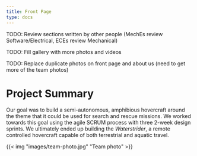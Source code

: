 ```yaml
---
title: Front Page
type: docs
---
```


TODO: Review sections written by other people (MechEs review
Software/Electrical, ECEs review Mechanical)

TODO: Fill gallery with more photos and videos

TODO: Replace duplicate photos on front page and about us (need to get more of
the team photos)

# Project Summary

Our goal was to build a semi-autonomous, amphibious hovercraft around the theme
that it could be used for search and rescue missions. We worked towards this
goal using the agile SCRUM process with three 2-week design sprints. We
ultimately ended up building the *Waterstrider*, a remote controlled hovercraft
capable of both terrestrial and aquatic travel.

{{< img "images/team-photo.jpg" "Team photo" >}}
